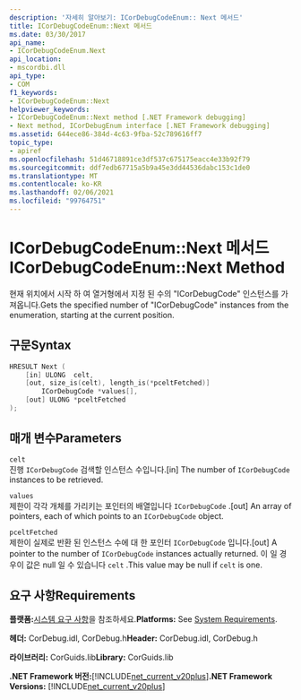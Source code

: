 ```yaml
---
description: '자세히 알아보기: ICorDebugCodeEnum:: Next 메서드'
title: ICorDebugCodeEnum::Next 메서드
ms.date: 03/30/2017
api_name:
- ICorDebugCodeEnum.Next
api_location:
- mscordbi.dll
api_type:
- COM
f1_keywords:
- ICorDebugCodeEnum::Next
helpviewer_keywords:
- ICorDebugCodeEnum::Next method [.NET Framework debugging]
- Next method, ICorDebugEnum interface [.NET Framework debugging]
ms.assetid: 644ece86-384d-4c63-9fba-52c789616ff7
topic_type:
- apiref
ms.openlocfilehash: 51d46718891ce3df537c675175eacc4e33b92f79
ms.sourcegitcommit: ddf7edb67715a5b9a45e3dd44536dabc153c1de0
ms.translationtype: MT
ms.contentlocale: ko-KR
ms.lasthandoff: 02/06/2021
ms.locfileid: "99764751"
---
```

# <a name="icordebugcodeenumnext-method"></a><span data-ttu-id="a032a-103">ICorDebugCodeEnum::Next 메서드</span><span class="sxs-lookup"><span data-stu-id="a032a-103">ICorDebugCodeEnum::Next Method</span></span>

<span data-ttu-id="a032a-104">현재 위치에서 시작 하 여 열거형에서 지정 된 수의 "ICorDebugCode" 인스턴스를 가져옵니다.</span><span class="sxs-lookup"><span data-stu-id="a032a-104">Gets the specified number of "ICorDebugCode" instances from the enumeration, starting at the current position.</span></span>

## <a name="syntax"></a><span data-ttu-id="a032a-105">구문</span><span class="sxs-lookup"><span data-stu-id="a032a-105">Syntax</span></span>

```cpp
HRESULT Next (
    [in] ULONG  celt,
    [out, size_is(celt), length_is(*pceltFetched)]
        ICorDebugCode *values[],
    [out] ULONG *pceltFetched
);
```

## <a name="parameters"></a><span data-ttu-id="a032a-106">매개 변수</span><span class="sxs-lookup"><span data-stu-id="a032a-106">Parameters</span></span>

`celt`  
<span data-ttu-id="a032a-107">진행 `ICorDebugCode` 검색할 인스턴스 수입니다.</span><span class="sxs-lookup"><span data-stu-id="a032a-107">[in] The number of `ICorDebugCode` instances to be retrieved.</span></span>

`values`  
<span data-ttu-id="a032a-108">제한이 각각 개체를 가리키는 포인터의 배열입니다 `ICorDebugCode` .</span><span class="sxs-lookup"><span data-stu-id="a032a-108">[out] An array of pointers, each of which points to an `ICorDebugCode` object.</span></span>

`pceltFetched`  
<span data-ttu-id="a032a-109">제한이 실제로 반환 된 인스턴스 수에 대 한 포인터 `ICorDebugCode` 입니다.</span><span class="sxs-lookup"><span data-stu-id="a032a-109">[out] A pointer to the number of `ICorDebugCode` instances actually returned.</span></span> <span data-ttu-id="a032a-110">이 일 경우이 값은 null 일 수 있습니다 `celt` .</span><span class="sxs-lookup"><span data-stu-id="a032a-110">This value may be null if `celt` is one.</span></span>

## <a name="requirements"></a><span data-ttu-id="a032a-111">요구 사항</span><span class="sxs-lookup"><span data-stu-id="a032a-111">Requirements</span></span>

<span data-ttu-id="a032a-112">**플랫폼:**[시스템 요구 사항](../../get-started/system-requirements.md)을 참조하세요.</span><span class="sxs-lookup"><span data-stu-id="a032a-112">**Platforms:** See [System Requirements](../../get-started/system-requirements.md).</span></span>

<span data-ttu-id="a032a-113">**헤더:** CorDebug.idl, CorDebug.h</span><span class="sxs-lookup"><span data-stu-id="a032a-113">**Header:** CorDebug.idl, CorDebug.h</span></span>

<span data-ttu-id="a032a-114">**라이브러리:** CorGuids.lib</span><span class="sxs-lookup"><span data-stu-id="a032a-114">**Library:** CorGuids.lib</span></span>

<span data-ttu-id="a032a-115">**.NET Framework 버전:**[!INCLUDE[net_current_v20plus](../../../../includes/net-current-v20plus-md.md)]</span><span class="sxs-lookup"><span data-stu-id="a032a-115">**.NET Framework Versions:** [!INCLUDE[net_current_v20plus](../../../../includes/net-current-v20plus-md.md)]</span></span>
